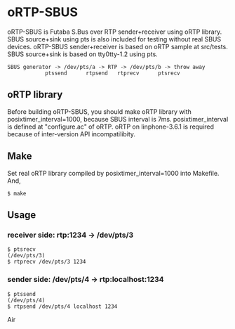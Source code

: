 
oRTP-SBUS
=========
oRTP-SBUS is Futaba S.Bus over RTP sender+receiver using oRTP library.
SBUS source+sink using pts is also included for testing without
real SBUS devices.
oRTP-SBUS sender+receiver is based on oRTP sample at src/tests.
SBUS source+sink is based on tty0tty-1.2 using pts.

    SBUS generator -> /dev/pts/a -> RTP -> /dev/pts/b -> throw away
                ptssend      rtpsend   rtprecv      ptsrecv

oRTP library
------------
Before building oRTP-SBUS, you should make oRTP library with
posixtimer_interval=1000, because SBUS interval is 7ms.
posixtimer_interval is defined at "configure.ac" of oRTP.
oRTP on linphone-3.6.1 is required because of inter-version
API incompatilibity.

Make
----
Set real oRTP library compiled by posixtimer_interval=1000
into Makefile.  And,

    $ make

Usage
-----
### receiver side: rtp:1234 -> /dev/pts/3
    $ ptsrecv
    (/dev/pts/3)
    $ rtprecv /dev/pts/3 1234

### sender side: /dev/pts/4 -> rtp:localhost:1234
    $ ptssend
    (/dev/pts/4)
    $ rtpsend /dev/pts/4 localhost 1234

Air

